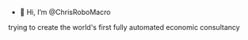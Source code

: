 - 👋 Hi, I’m @ChrisRoboMacro

trying to create the world's first fully automated economic consultancy

<!---
ChrisRoboMacro/ChrisRoboMacro is a ✨ special ✨ repository because its `README.md` (this file) appears on your GitHub profile.
You can click the Preview link to take a look at your changes.
--->
